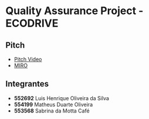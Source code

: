 # Quality Assurance Project - ECODRIVE

## Pitch
- [Pitch Video](https://www.youtube.com/watch?v=8bzh6oU2oPI)
- [MIRO](https://miro.com/app/board/uXjVLHL8-v4=/)

## Integrantes
- **552692** Luis Henrique Oliveira da Silva
- **554199** Matheus Duarte Oliveira
- **553568** Sabrina da Motta Café
